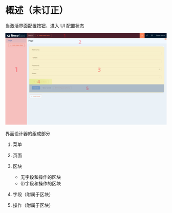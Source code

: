 # 概述（未订正）

当激活界面配置按钮，进入 UI 配置状态

![](./static/X8u0b5QJFomar7xbFTKceqIPngb.jpg)

界面设计器的组成部分

1. 菜单
2. 页面
3. 区块

   - 无字段和操作的区块
   - 带字段和操作的区块

4. 字段（附属于区块）
5. 操作（附属于区块）

